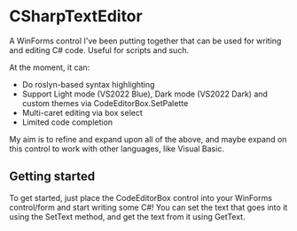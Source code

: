 # CSharpTextEditor
A WinForms control I've been putting together that can be used for writing and editing C# code. Useful for scripts and such.

At the moment, it can:
- Do roslyn-based syntax highlighting 
- Support Light mode (VS2022 Blue), Dark mode (VS2022 Dark) and custom themes via CodeEditorBox.SetPalette
- Multi-caret editing via box select
- Limited code completion

My aim is to refine and expand upon all of the above, and maybe expand on this control to work with other languages, like Visual Basic.

## Getting started
To get started, just place the CodeEditorBox control into your WinForms control/form and start writing some C#! You can set the text that goes into it using the SetText method, and get the text from it using GetText.